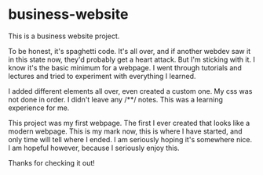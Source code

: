 # business-website
This is a business website project.

To be honest, it's spaghetti code. It's all over, and if another webdev saw it in this state now, they'd probably get a heart attack.
But I'm sticking with it. I know it's the basic minimum for a webpage. I went through tutorials and lectures and tried to experiment with everything I learned.

I added different elements all over, even created a custom one. My css was not done in order. I didn't leave any /**/ notes. This was a learning experience for me.

This project was my first webpage. The first I ever created that looks like a modern webpage. This is my mark now, this is where I have started, and only time will tell where I ended. I am seriously hoping it's somewhere nice. I am hopeful however, because I seriously enjoy this.

Thanks for checking it out!
